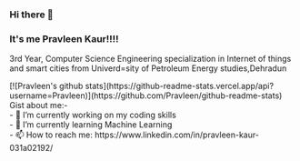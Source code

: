 ### Hi there 👋
### It's me Pravleen Kaur!!!!
3rd Year, Computer Science Engineering specialization in Internet of things and smart cities from Univerd=sity of Petroleum Energy studies,Dehradun
<!--
**Pravleen/Pravleen** is a ✨ _special_ ✨ repository because its `README.md` (this file) appears on your GitHub profile.
--!>

[![Pravleen's github stats](https://github-readme-stats.vercel.app/api?username=Pravleen)](https://github.com/Pravleen/github-readme-stats)
Gist about me:-</br>

- 🔭 I’m currently working on my coding skills</br>
- 🌱 I’m currently learning Machine Learning</br>
- 📫 How to reach me: https://www.linkedin.com/in/pravleen-kaur-031a02192/ </br>
